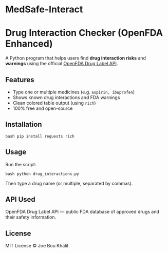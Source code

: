 # MedSafe-Interact
#  Drug Interaction Checker (OpenFDA Enhanced)

A Python program that helps users find **drug interaction risks** and **warnings** using the official [OpenFDA Drug Label API](https://open.fda.gov/apis/drug/label/).

##  Features
- Type one or multiple medicines (e.g. `aspirin, ibuprofen`)
- Shows known drug interactions and FDA warnings
- Clean colored table output (using `rich`)
- 100% free and open-source

##  Installation
```bash pip install requests rich```

## Usage

Run the script:

```bash python drug_interactions.py```


Then type a drug name (or multiple, separated by commas).


## API Used

OpenFDA Drug Label API — public FDA database of approved drugs and their safety information.


## License

MIT License © Joe Bou Khalil
